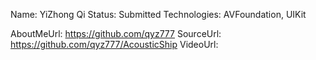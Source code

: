 Name: YiZhong Qi
Status: Submitted
Technologies: AVFoundation, UIKit

AboutMeUrl: https://github.com/qyz777
SourceUrl: https://github.com/qyz777/AcousticShip
VideoUrl: 

<!---
EXAMPLE
Name: John Appleseed
Status: Submitted <or> Winner <or> Distinguished <or> Rejected
Technologies: SwiftUI, RealityKit, CoreGraphic

AboutMeUrl: https://linkedin.com/in/johnappleseed
SourceUrl: https://github.com/johnappleseed/wwdc2025
VideoUrl: https://youtu.be/ABCDE123456
-->

